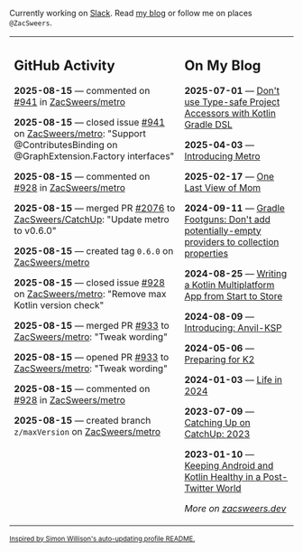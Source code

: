 Currently working on [Slack](https://slack.com/). Read [my blog](https://zacsweers.dev/) or follow me on places `@ZacSweers`.

<table><tr><td valign="top" width="60%">

## GitHub Activity
<!-- githubActivity starts -->
**2025-08-15** — commented on [#941](https://github.com/ZacSweers/metro/issues/941#issuecomment-3193281964) in [ZacSweers/metro](https://github.com/ZacSweers/metro)

**2025-08-15** — closed issue [#941](https://github.com/ZacSweers/metro/issues/941) on [ZacSweers/metro](https://github.com/ZacSweers/metro): "Support @ContributesBinding on @GraphExtension.Factory interfaces"

**2025-08-15** — commented on [#928](https://github.com/ZacSweers/metro/issues/928#issuecomment-3192950429) in [ZacSweers/metro](https://github.com/ZacSweers/metro)

**2025-08-15** — merged PR [#2076](https://github.com/ZacSweers/CatchUp/pull/2076) to [ZacSweers/CatchUp](https://github.com/ZacSweers/CatchUp): "Update metro to v0.6.0"

**2025-08-15** — created tag `0.6.0` on [ZacSweers/metro](https://github.com/ZacSweers/metro)

**2025-08-15** — closed issue [#928](https://github.com/ZacSweers/metro/issues/928) on [ZacSweers/metro](https://github.com/ZacSweers/metro): "Remove max Kotlin version check"

**2025-08-15** — merged PR [#933](https://github.com/ZacSweers/metro/pull/933) to [ZacSweers/metro](https://github.com/ZacSweers/metro): "Tweak wording"

**2025-08-15** — opened PR [#933](https://github.com/ZacSweers/metro/pull/933) to [ZacSweers/metro](https://github.com/ZacSweers/metro): "Tweak wording"

**2025-08-15** — commented on [#928](https://github.com/ZacSweers/metro/issues/928#issuecomment-3192852809) in [ZacSweers/metro](https://github.com/ZacSweers/metro)

**2025-08-15** — created branch `z/maxVersion` on [ZacSweers/metro](https://github.com/ZacSweers/metro)
<!-- githubActivity ends -->
</td><td valign="top" width="40%">

## On My Blog
<!-- blog starts -->
**2025-07-01** — [Don't use Type-safe Project Accessors with Kotlin Gradle DSL](https://www.zacsweers.dev/dont-use-type-safe-project-accessors-with-kotlin-gradle-dsl/)

**2025-04-03** — [Introducing Metro](https://www.zacsweers.dev/introducing-metro/)

**2025-02-17** — [One Last View of Mom](https://www.zacsweers.dev/one-last-view-of-mom/)

**2024-09-11** — [Gradle Footguns: Don't add potentially-empty providers to collection properties](https://www.zacsweers.dev/gradle-footgun-adding-empty-providers-to-collection-properties/)

**2024-08-25** — [Writing a Kotlin Multiplatform App from Start to Store](https://www.zacsweers.dev/writing-a-kotlin-multiplatform-app-from-start-to-store/)

**2024-08-09** — [Introducing: Anvil-KSP](https://www.zacsweers.dev/introducing-anvil-ksp/)

**2024-05-06** — [Preparing for K2](https://www.zacsweers.dev/preparing-for-k2/)

**2024-01-03** — [Life in 2024](https://www.zacsweers.dev/life-in-2024/)

**2023-07-09** — [Catching Up on CatchUp: 2023](https://www.zacsweers.dev/catching-up-on-catchup-2023/)

**2023-01-10** — [Keeping Android and Kotlin Healthy in a Post-Twitter World](https://www.zacsweers.dev/keeping-android-healthy/)
<!-- blog ends -->
_More on [zacsweers.dev](https://zacsweers.dev/)_
</td></tr></table>

<sub><a href="https://simonwillison.net/2020/Jul/10/self-updating-profile-readme/">Inspired by Simon Willison's auto-updating profile README.</a></sub>